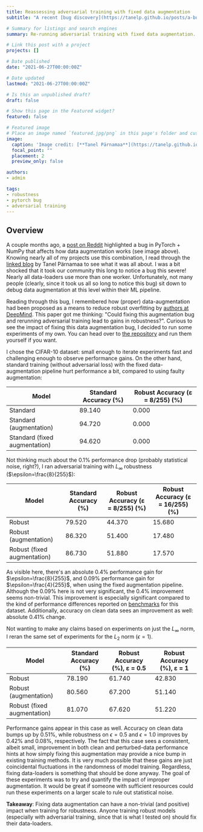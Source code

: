 ```yaml
---
title: Reassessing adversarial training with fixed data augmentation
subtitle: "A recent [bug discovery](https://tanelp.github.io/posts/a-bug-that-plagues-thousands-of-open-source-ml-projects/) on Pytorch+Numpy got me thinking: how much does this bug impact adversarial robustness?"

# Summary for listings and search engines
summary: Re-running adversarial training with fixed data augmentation.

# Link this post with a project
projects: []

# Date published
date: "2021-06-27T00:00:00Z"

# Date updated
lastmod: "2021-06-27T00:00:00Z"

# Is this an unpublished draft?
draft: false

# Show this page in the Featured widget?
featured: false

# Featured image
# Place an image named `featured.jpg/png` in this page's folder and customize its options here.
image:
  caption: 'Image credit: [**Tanel Pärnamaa**](https://tanelp.github.io/posts/a-bug-that-plagues-thousands-of-open-source-ml-projects/)'
  focal_point: ""
  placement: 2
  preview_only: false

authors:
- admin

tags:
- robustness
- pytorch bug
- adversarial training
---
```


## Overview

A couple months ago, a [post on Reddit](https://www.reddit.com/r/MachineLearning/comments/mocpgj/p_using_pytorch_numpy_a_bug_that_plagues/) highlighted a bug in PyTorch + NumPy that affects how data augmentation works (see image above). Knowing nearly all of my projects use this combination, I read through the [linked blog](https://tanelp.github.io/posts/a-bug-that-plagues-thousands-of-open-source-ml-projects/) by Tanel Pärnamaa to see what it was all about. I was a bit shocked that it took our community this long to notice a bug this severe! Nearly all data-loaders use more than one worker. Unfortunately, not many people (clearly, since it took us all so long to notice this bug) sit down to debug data augmentation at this level within their ML pipeline.

Reading through this bug, I remembered how (proper) data-augmentation had been proposed as a means to reduce robust overfitting by [authors at DeepMind](https://arxiv.org/pdf/2103.01946.pdf). This paper got me thinking: "Could fixing this augmentation bug and rerunning adversarial training lead to gains in robustness?". Curious to see the impact of fixing this data augmentation bug, I decided to run some experiments of my own. You can head over to [the repository](https://github.com/iamgroot42/aug_robust_blogpost) and run them yourself if you want.

I chose the CIFAR-10 dataset: small enough to iterate experiments fast and challenging enough to observe performance gains. On the other hand, standard training (without adversarial loss) with the fixed data-augmentation pipeline hurt performance a bit, compared to using faulty augmentation:

| Model | Standard Accuracy (%) | Robust Accuracy (ε = 8/255) (%) |
| ----------- | ----------- | ----------- |
| Standard | 89.140 | 0.000 |
| Standard (augmentation) | 94.720 | 0.000 |
| Standard (fixed augmentation) | 94.620 | 0.000 |

Not thinking much about the 0.1% performance drop (probably statistical noise, right?), I ran adversarial training with $L_\infty$ robustness ($\epsilon=\frac{8}{255}$):

| Model | Standard Accuracy (%) | Robust Accuracy (ε = 8/255) (%) | Robust Accuracy (ε = 16/255) (%) |
| ----------- | ----------- | ----------- | ----------- |
| Robust | 79.520 | 44.370 | 15.680 |
| Robust (augmentation) | 86.320 | 51.400 | 17.480 |
| Robust (fixed augmentation) | 86.730 | 51.880 | 17.570 |

As visible here, there's an absolute 0.4% performance gain for $\epsilon=\frac{8}{255}$, and 0.09% performance gain for $\epsilon=\frac{4}{255}$, when using the fixed augmentation pipeline. Although the 0.09% here is not very significant, the 0.4% improvement seems non-trivial. This improvement is especially significant compared to the kind of performance differences reported on [benchmarks](https://robustbench.github.io/#div_cifar10_Linf_heading) for this dataset. Additionally, accuracy on clean data sees an improvement as well: absolute 0.41% change.

Not wanting to make any claims based on experiments on just the $L_\infty$ norm, I reran the same set of experiments for the $L_2$ norm ($\epsilon=1$).

| Model | Standard Accuracy (%) | Robust Accuracy (%), ε = 0.5 | Robust Accuracy (%), ε = 1 |
| ----------- | ----------- | ----------- | ----------- |
| Robust | 78.190 | 61.740 | 42.830 |
| Robust (augmentation) | 80.560 | 67.200 | 51.140 |
| Robust (fixed augmentation) | 81.070 | 67.620 | 51.220 |

Performance gains appear in this case as well. Accuracy on clean data bumps up by 0.51%, while robustness on $\epsilon=0.5$ and $\epsilon=1.0$ improves by 0.42% and 0.08%, respectively. The fact that this case sees a consistent, albeit small, improvement in both clean and perturbed-data performance hints at how simply fixing this augmentation may provide a nice bump in existing training methods. It is very much possible that these gains are just coincidental fluctuations in the randomness of model training. Regardless, fixing data-loaders is something that should be done anyway. The goal of these experiments was to try and quantify the impact of improper augmentation. It would be great if someone with sufficient resources could run these experiments on a larger scale to rule out statistical noise.

**Takeaway**: Fixing data augmentation can have a non-trivial (and positive) impact when training for robustness. Anyone training robust models (especially with adversarial training, since that is what I tested on) should fix their data-loaders.

<!-- Finally, I wanted to see if these results would extend to other, larger datasets and how large the impact would be. I don't have sufficient resources (and time) to re-run all of these experiments, so I chose the case of $L_2$ robustness on Imagenet, with $\epsilon=3$.

| Model | Standard Accuracy (%) | Robust Accuracy (%), ε = 0.5 | Robust Accuracy (%), ε = 1 | Robust Accuracy (%), ε = 2 | Robust Accuracy (%), ε = 3 |
| ----------- | ----------- | ----------- | ----------- | ----------- | ----------- |
| Robust (with augmentation) | 57.90 | 54.42 | 50.67 | 43.04 | 35.16 |
| Robust (with fixed augmentation) | ? | ? | ? | ? | ? | -->
